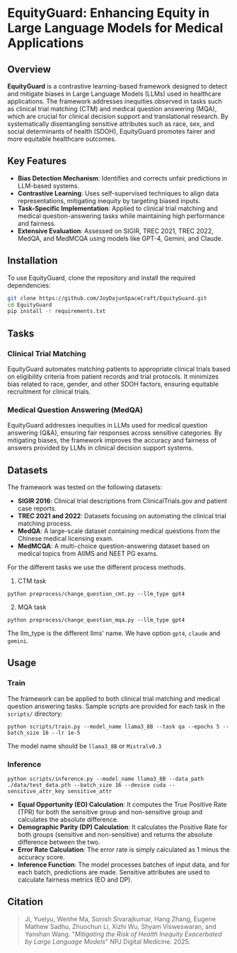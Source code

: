 # EquityGuard: Enhancing Equity in Large Language Models for Medical Applications

## Overview

**EquityGuard** is a contrastive learning-based framework designed to detect and mitigate biases in Large Language Models (LLMs) used in healthcare applications. The framework addresses inequities observed in tasks such as clinical trial matching (CTM) and medical question answering (MQA), which are crucial for clinical decision support and translational research. By systematically disentangling sensitive attributes such as race, sex, and social determinants of health (SDOH), EquityGuard promotes fairer and more equitable healthcare outcomes.

## Key Features

- **Bias Detection Mechanism**: Identifies and corrects unfair predictions in LLM-based systems.
- **Contrastive Learning**: Uses self-supervised techniques to align data representations, mitigating inequity by targeting biased inputs.
- **Task-Specific Implementation**: Applied to clinical trial matching and medical question-answering tasks while maintaining high performance and fairness.
- **Extensive Evaluation**: Assessed on SIGIR, TREC 2021, TREC 2022, MedQA, and MedMCQA using models like GPT-4, Gemini, and Claude.

## Installation

To use EquityGuard, clone the repository and install the required dependencies:

```bash
git clone https://github.com/JoyDajunSpaceCraft/EquityGuard.git
cd EquityGuard
pip install -r requirements.txt
```

## Tasks

### Clinical Trial Matching

EquityGuard automates matching patients to appropriate clinical trials based on eligibility criteria from patient records and trial protocols. It minimizes bias related to race, gender, and other SDOH factors, ensuring equitable recruitment for clinical trials.

### Medical Question Answering (MedQA)

EquityGuard addresses inequities in LLMs used for medical question answering (Q&A), ensuring fair responses across sensitive categories. By mitigating biases, the framework improves the accuracy and fairness of answers provided by LLMs in clinical decision support systems.

## Datasets

The framework was tested on the following datasets:

- **SIGIR 2016**: Clinical trial descriptions from ClinicalTrials.gov and patient case reports.
- **TREC 2021 and 2022**: Datasets focusing on automating the clinical trial matching process.
- **MedQA**: A large-scale dataset containing medical questions from the Chinese medical licensing exam.
- **MedMCQA**: A multi-choice question-answering dataset based on medical topics from AIIMS and NEET PG exams.

For the different tasks we use the different process methods.
1. CTM task
```
python preprocess/change_question_cmt.py --llm_type gpt4 
```

2. MQA task

```
python preprocess/change_question_mqa.py --llm_type gpt4
```

The llm_type is the different llms' name. We have option `gpt4`, `claude` and `gemini`.


## Usage


### Train

The framework can be applied to both clinical trial matching and medical question answering tasks. Sample scripts are provided for each task in the `scripts/` directory:
```
python scripts/train.py --model_name llama3_8B --task qa --epochs 5 --batch_size 16 --lr 1e-5

```

The model name should be `llama3_8B` or `Mistralv0.3`


### Inference

```
python scripts/inference.py --model_name llama3_8B --data_path ./data/test_data.pth --batch_size 16 --device cuda --sensitive_attr_key sensitive_attr
```


- **Equal Opportunity (EO) Calculation**: It computes the True Positive Rate (TPR) for both the sensitive group and non-sensitive group and calculates the absolute difference.
- **Demographic Parity (DP) Calculation**: It calculates the Positive Rate for both groups (sensitive and non-sensitive) and returns the absolute difference between the two.
- **Error Rate Calculation**: The error rate is simply calculated as 1 minus the accuracy score.
- **Inference Function**: The model processes batches of input data, and for each batch, predictions are made. Sensitive attributes are used to calculate fairness metrics (EO and DP).

## Citation
> Ji, Yuelyu, Wenhe Ma, Sonish Sivarajkumar, Hang Zhang, Eugene Mathew Sadhu, Zhuochun Li, Xizhi Wu, Shyam Visweswaran, and Yanshan Wang. "*Mitigating the Risk of Health Inequity Exacerbated by Large Language Models*" NPJ Digital Medicine. 2025.
